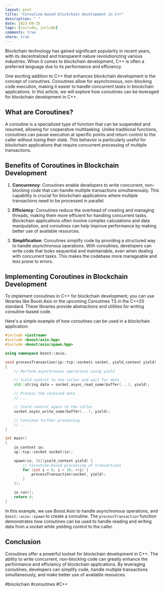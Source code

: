 ```yaml
---
layout: post
title: "Coroutine-based blockchain development in C++"
description: " "
date: 2023-09-25
tags: [include, include]
comments: true
share: true
---
```


Blockchain technology has gained significant popularity in recent years, with its decentralized and transparent nature revolutionizing various industries. When it comes to blockchain development, C++ is often a preferred language due to its performance and efficiency.

One exciting addition to C++ that enhances blockchain development is the concept of coroutines. Coroutines allow for asynchronous, non-blocking code execution, making it easier to handle concurrent tasks in blockchain applications. In this article, we will explore how coroutines can be leveraged for blockchain development in C++.

## What are Coroutines?

A coroutine is a specialized type of function that can be suspended and resumed, allowing for cooperative multitasking. Unlike traditional functions, coroutines can pause execution at specific points and return control to the caller without losing their state. This behavior is particularly useful for blockchain applications that require concurrent processing of multiple transactions.

## Benefits of Coroutines in Blockchain Development

1. **Concurrency**: Coroutines enable developers to write concurrent, non-blocking code that can handle multiple transactions simultaneously. This capability is crucial for blockchain applications where multiple transactions need to be processed in parallel.

2. **Efficiency**: Coroutines reduce the overhead of creating and managing threads, making them more efficient for handling concurrent tasks. Blockchain applications often involve complex calculations and data manipulation, and coroutines can help improve performance by making better use of available resources.

3. **Simplification**: Coroutines simplify code by providing a structured way to handle asynchronous operations. With coroutines, developers can write code that looks sequential and maintainable, even when dealing with concurrent tasks. This makes the codebase more manageable and less prone to errors.

## Implementing Coroutines in Blockchain Development

To implement coroutines in C++ for blockchain development, you can use libraries like Boost.Asio or the upcoming Coroutines TS in the C++20 standard. These libraries provide abstractions and utilities for writing coroutine-based code.

Here's a simple example of how coroutines can be used in a blockchain application:

```cpp
#include <iostream>
#include <boost/asio.hpp>
#include <boost/asio/spawn.hpp>

using namespace boost::asio;

void processTransaction(ip::tcp::socket& socket, yield_context yield)
{
    // Perform asynchronous operations using yield

    // Yield control to the caller and wait for data
    std::string data = socket.async_read_some(buffer(...), yield);

    // Process the received data
    // ...

    // Yield control again to the caller
    socket.async_write_some(buffer(...), yield);

    // Continue further processing
    // ...
}

int main()
{
    io_context io;
    ip::tcp::socket socket(io);

    spawn(io, [&](yield_context yield) {
        // Coroutine-based processing of transactions
        for (int i = 0; i < 10; ++i) {
            processTransaction(socket, yield);
        }
    });

    io.run();
    return 0;
}
```

In this example, we use Boost.Asio to handle asynchronous operations, and `boost::asio::spawn` to create a coroutine. The `processTransaction` function demonstrates how coroutines can be used to handle reading and writing data from a socket while yielding control to the caller.

## Conclusion

Coroutines offer a powerful toolset for blockchain development in C++. The ability to write concurrent, non-blocking code can greatly enhance the performance and efficiency of blockchain applications. By leveraging coroutines, developers can simplify code, handle multiple transactions simultaneously, and make better use of available resources.

#blockchain #coroutines #C++